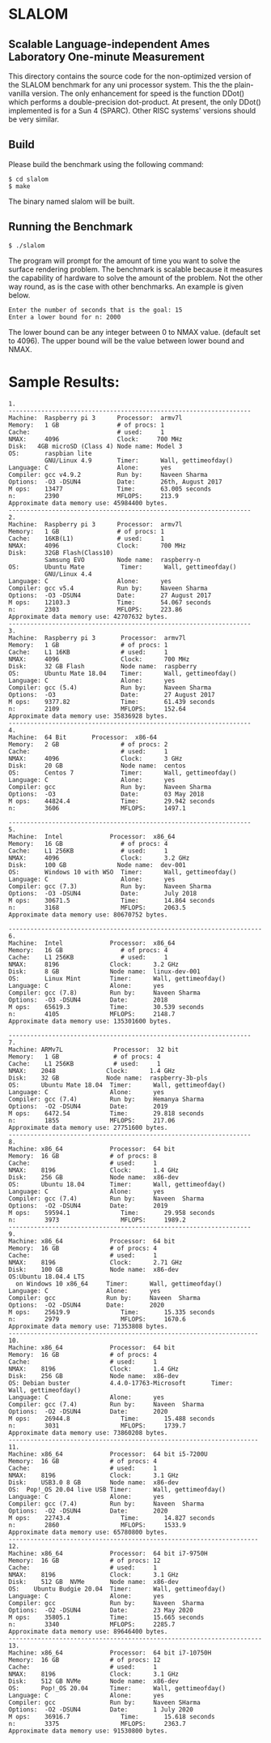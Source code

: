 #  SLALOM
## Scalable Language-independent Ames Laboratory One-minute Measurement

This directory contains the source code for the non-optimized version of the
SLALOM benchmark for any uni processor system.  This the the plain-vanilla
version.  The only enhancement for speed is the function DDot() which
performs a double-precision dot-product.  At present, the only DDot()
implemented is for a Sun 4 (SPARC).  Other RISC systems' versions should be
very similar.

 ## Build
Please build the benchmark using the following command:
```
$ cd slalom
$ make 
```
The binary named slalom will be built.

## Running the Benchmark

``` $ ./slalom ```

The program will prompt for the amount of time you want to solve the surface rendering problem. The benchmark is scalable because it measures the capability of hardware to solve the amount of the problem. Not the other way round, as is the case with other benchmarks. An example is given below.
```
Enter the number of seconds that is the goal: 15
Enter a lower bound for n: 2000
```
The lower bound can be any integer between 0 to NMAX value. (default set to 4096). The upper bound will be the value between lower bound and NMAX.

Sample Results:
================
```
1.
-------------------------------------------------------------------
Machine:  Raspberry pi 3      Processor:  armv7l
Memory:   1 GB                # of procs: 1
Cache:                        # used:     1
NMAX:     4096                Clock:     700 MHz
Disk:   4GB microSD (Class 4) Node name: Model 3 
OS:       raspbian lite
          GNU/Linux 4.9       Timer:      Wall, gettimeofday()
Language: C                   Alone:      yes
Compiler: gcc v4.9.2          Run by:     Naveen Sharma
Options:  -O3 -DSUN4          Date:       26th, August 2017
M ops:    13477               Time:       63.005 seconds
n:        2390                MFLOPS:     213.9
Approximate data memory use: 45984400 bytes.
-------------------------------------------------------------------
2.
Machine:  Raspberry pi 3      Processor:  armv7l
Memory:   1 GB                # of procs: 1
Cache:    16KB(L1)            # used:     1
NMAX:     4096                Clock:      700 MHz
Disk:     32GB Flash(Class10)
          Samsung EVO         Node name:  raspberry-n
OS:       Ubuntu Mate          Timer:      Wall, gettimeofday()
          GNU/Linux 4.4
Language: C                   Alone:      yes
Compiler: gcc v5.4            Run by:     Naveen Sharma
Options:  -O3 -DSUN4          Date:       27 August 2017
M ops:    12103.3             Time:       54.067 seconds
n:        2303                MFLOPS:     223.86
Approximate data memory use: 42707632 bytes.
-------------------------------------------------------------------
3.
Machine:  Raspberry pi 3       Processor:  armv7l
Memory:   1 GB                 # of procs: 1
Cache:    L1 16KB              # used:     1
NMAX:     4096                 Clock:      700 MHz
Disk:     32 GB Flash          Node name:  raspberry
OS:       Ubuntu Mate 18.04    Timer:      Wall, gettimeofday()
Language: C                    Alone:      yes
Compiler: gcc (5.4)            Run by:     Naveen Sharma
Options:  -O3                  Date:       27 August 2017
M ops:    9377.82              Time:       61.439 seconds
n:        2109                 MFLOPS:     152.64
Approximate data memory use: 35836928 bytes.
-------------------------------------------------------------------
4.
Machine:  64 Bit       Processor:  x86-64
Memory:   2 GB                 # of procs: 2
Cache:                         # used:     1
NMAX:     4096                 Clock:      3 GHz
Disk:     20 GB                Node name:  centos
OS:       Centos 7             Timer:      Wall, gettimeofday()
Language: C                    Alone:      yes
Compiler: gcc                  Run by:     Naveen Sharma
Options:  -O3                  Date:       03 May 2018
M ops:    44824.4              Time:       29.942 seconds
n:        3606                 MFLOPS:     1497.1

-------------------------------------------------------------------
5.
Machine:  Intel             Processor:  x86_64
Memory:   16 GB                # of procs: 4
Cache:    L1 256KB             # used:     1
NMAX:     4096                 Clock:      3.2 GHz
Disk:     100 GB              Node name:  dev-001 
OS:       Windows 10 with WSO  Timer:      Wall, gettimeofday()
Language: C                    Alone:      yes
Compiler: gcc (7.3)            Run by:     Naveen Sharma
Options:  -O3 -DSUN4           Date:       July 2018
M ops:    30671.5              Time:       14.864 seconds
n:        3168                 MFLOPS:     2063.5
Approximate data memory use: 80670752 bytes.

----------------------------------------------------------------------
6.
Machine:  Intel             Processor:  x86_64
Memory:   16 GB                # of procs: 4
Cache:    L1 256KB             # used:     1
NMAX:     8196              Clock:      3.2 GHz
Disk:     8 GB              Node name:  linux-dev-001
OS:       Linux Mint        Timer:      Wall, gettimeofday()
Language: C                 Alone:      yes
Compiler: gcc (7.8)         Run by:     Naveen Sharma
Options:  -O3 -DSUN4        Date:       2018
M ops:    65619.3           Time:       30.539 seconds
n:        4105              MFLOPS:     2148.7
Approximate data memory use: 135301600 bytes.

-------------------------------------------------------------------
7.
Machine: ARMv7L              Processor:  32 bit
Memory:   1 GB               # of procs: 4
Cache:    L1 256KB           # used:     1
NMAX:    2048              Clock:      1.4 GHz
Disk:    32 GB             Node name:  raspberry-3b-pls
OS:      Ubuntu Mate 18.04  Timer:      Wall, gettimeofday()
Language: C                 Alone:      yes
Compiler: gcc (7.4)         Run by:     Hemanya Sharma
Options:  -O2 -DSUN4        Date:       2019
M ops:    6472.54           Time:       29.818 seconds
n:        1855              MFLOPS:     217.06
Approximate data memory use: 27751600 bytes.
-------------------------------------------------------------------
8.
Machine: x86_64             Processor:  64 bit
Memory:  16 GB              # of procs: 8
Cache:                      # used:     1
NMAX:    8196               Clock:      1.4 GHz
Disk:    256 GB             Node name:  x86-dev
OS:      Ubuntu 18.04       Timer:      Wall, gettimeofday()
Language: C                 Alone:      yes
Compiler: gcc (7.4)         Run by:     Naveen  Sharma
Options:  -O2 -DSUN4        Date:       2019
M ops:    59594.1              Time:       29.958 seconds
n:        3973                 MFLOPS:     1989.2
-------------------------------------------------------------------
9.
Machine: x86_64             Processor:  64 bit
Memory:  16 GB              # of procs: 4
Cache:                      # used:     1
NMAX:    8196               Clock:      2.71 GHz
Disk:    100 GB             Node name:  x86-dev
OS:Ubuntu 18.04.4 LTS    
  on Windows 10 x86_64     Timer:      Wall, gettimeofday()
Language: C                Alone:      yes
Compiler: gcc              Run by:     Naveen  Sharma
Options:  -O2 -DSUN4       Date:       2020
M ops:    25619.9              Time:       15.335 seconds
n:        2979                 MFLOPS:     1670.6
Approximate data memory use: 71353808 bytes.
---------------------------------------------------------------------
10.
Machine: x86_64             Processor:  64 bit
Memory:  16 GB              # of procs: 4
Cache:                      # used:     1
NMAX:    8196               Clock:      1.4 GHz
Disk:    256 GB             Node name:  x86-dev
OS: Debian buster           4.4.0-17763-Microsoft       Timer:      Wall, gettimeofday()
Language: C                 Alone:      yes
Compiler: gcc (7.4)         Run by:     Naveen  Sharma
Options:  -O2 -DSUN4        Date:       2020
M ops:    26944.8              Time:       15.488 seconds
n:        3031                 MFLOPS:     1739.7
Approximate data memory use: 73860208 bytes.
---------------------------------------------------------------------
11.
Machine: x86_64             Processor:  64 bit i5-7200U
Memory:  16 GB              # of procs: 4
Cache:                      # used:     1
NMAX:    8196               Clock:      3.1 GHz
Disk:    USB3.0 8 GB        Node name:  x86-dev
OS:  Pop!_OS 20.04 live USB Timer:      Wall, gettimeofday()
Language: C                 Alone:      yes
Compiler: gcc (7.4)         Run by:     Naveen  Sharma
Options:  -O2 -DSUN4        Date:       2020
M ops:    22743.4              Time:       14.827 seconds
n:        2860                 MFLOPS:     1533.9
Approximate data memory use: 65780800 bytes.
---------------------------------------------------------------------
12.
Machine: x86_64             Processor:  64 bit i7-9750H
Memory:  16 GB              # of procs: 12
Cache:                      # used:     1
NMAX:    8196               Clock:      3.1 GHz
Disk:    512 GB  NVMe       Node name:  x86-dev
OS:    Ubuntu Budgie 20.04  Timer:      Wall, gettimeofday()
Language: C                 Alone:      yes
Compiler: gcc               Run by:     Naveen  Sharma
Options:  -O2 -DSUN4        Date:       23 May 2020
M ops:    35805.1           Time:       15.665 seconds
n:        3340              MFLOPS:     2285.7
Approximate data memory use: 89646400 bytes.
----------------------------------------------------------------------
13.
Machine: x86_64             Processor:  64 bit i7-10750H
Memory:  16 GB              # of procs: 12
Cache:                      # used:     1
NMAX:    8196               Clock:      3.1 GHz
Disk:    512 GB NVMe        Node name:  x86-dev
OS:      Pop!_OS 20.04      Timer:      Wall, gettimeofday()
Language: C                 Alone:      yes
Compiler: gcc               Run by:     Naveen SHarma
Options:  -O2 -DSUN4        Date:       1 July 2020
M ops:    36916.7              Time:       15.618 seconds
n:        3375                 MFLOPS:     2363.7
Approximate data memory use: 91530800 bytes.
```
